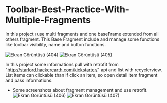 
# Toolbar-Best-Practice-With-Multiple-Fragments

In this project ı use multi fragments and one baseFrame extended from all others fragment. This Base Fragment include and manage some functions like toolbar visibility, name and button functions.

![Ekran Görüntüsü (404)](https://user-images.githubusercontent.com/62509948/120916563-03cacc80-c6b3-11eb-8ac2-3108b2025e8b.png)
![Ekran Görüntüsü (405)](https://user-images.githubusercontent.com/62509948/120916569-0af1da80-c6b3-11eb-9277-d2469f6eaf16.png)

In this project some ınformations pull with retrofit from "http://starlord.hackerearth.com/kickstarter/" api and list with recyclerview. List items can clickable than if click an item, so open detail item fragment and pass ınformations.

* Some screenshots about fragment management and use retrofit.
![Ekran Görüntüsü (406)](https://user-images.githubusercontent.com/62509948/120916817-59ec3f80-c6b4-11eb-8a62-7c63e32a7d1c.png)
![Ekran Görüntüsü (407)](https://user-images.githubusercontent.com/62509948/120916818-5ce73000-c6b4-11eb-9d67-1dc299501160.png)





